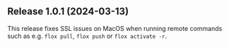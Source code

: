 ## Release 1.0.1 (2024-03-13)

This release fixes SSL issues on MacOS when running remote commands such as e.g. `flox pull`, `flox push` or `flox activate -r`.
